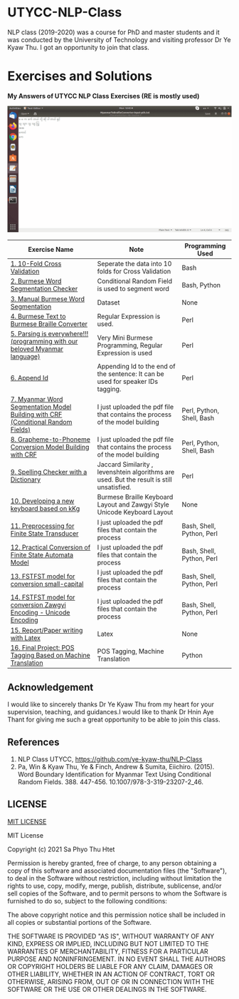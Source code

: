 # UTYCC-NLP-Class

NLP class (2019-2020) was a course for PhD and master students and it was conducted by the University of Technology and visiting professor Dr Ye Kyaw Thu. I got an opportunity to join that class.

# Exercises and Solutions
**My Answers of UTYCC NLP Class Exercises (RE is mostly used)**

![Exercise4: Burmese Text to Burmese Braille Converter](https://github.com/SaPhyoThuHtet/utycc-nlp-class/blob/main/images/sample.gif)

 Exercise Name | Note| Programming Used
| ------------- | ------------- |------------- |
[1. 10-Fold Cross Validation](https://github.com/SaPhyoThuHtet/utycc-nlp-class/tree/main/exe1)| Seperate the data into 10 folds for Cross Validation| Bash
[2. Burmese Word Segmentation Checker](https://github.com/SaPhyoThuHtet/utycc-nlp-class/tree/main/exe-2)|Conditional Random Field is used to segment word| Bash, Python
[3. Manual Burmese Word Segmentation](https://github.com/SaPhyoThuHtet/utycc-nlp-class/tree/main/exe-3)|Dataset| None
[4. Burmese Text to Burmese Braille Converter](https://github.com/SaPhyoThuHtet/utycc-nlp-class/tree/main/exe-4)|Regular Expression is used.| Perl
[5. Parsing is everywhere!!! (programming with our beloved Myanmar language)](https://github.com/SaPhyoThuHtet/utycc-nlp-class/tree/main/exe5)|Very Mini Burmese Programming, Regular Expression is used| Perl
[6. Append Id](https://github.com/SaPhyoThuHtet/utycc-nlp-class/tree/main/exe-6)|Appending Id to the end of the sentence: It can be used for speaker IDs tagging.| Perl
[7. Myanmar Word Segmentation Model Building with CRF (Conditional Random Fields)](https://github.com/SaPhyoThuHtet/utycc-nlp-class/tree/main/exe-7)|I just uploaded the pdf file that contains the process of the model building| Perl, Python, Shell, Bash
[8. Grapheme-to-Phoneme Conversion Model Building with CRF](https://github.com/SaPhyoThuHtet/utycc-nlp-class/tree/main/exe-7)|I just uploaded the pdf file that contains the process of the model building| Perl, Python, Shell, Bash
[9. Spelling Checker with a Dictionary](https://github.com/SaPhyoThuHtet/utycc-nlp-class/tree/main/exe-9)|Jaccard Similarity , levenshtein algorithms are used. But the result is still unsatisfied.| Perl
[10. Developing a new keyboard based on kKg](https://github.com/SaPhyoThuHtet/utycc-nlp-class/tree/main/exe-10)|Burmese Braille Keyboard Layout and Zawgyi Style Unicode Keyboard Layout| None
[11. Preprocessing for Finite State Transducer](https://github.com/SaPhyoThuHtet/utycc-nlp-class/tree/main/exe-11)|I just uploaded the pdf files that contain the process| Bash, Shell, Python, Perl
[12. Practical Conversion of Finite State Automata Model](https://github.com/SaPhyoThuHtet/utycc-nlp-class/tree/main/exe-12)|I just uploaded the pdf files that contain the process| Bash, Shell, Python, Perl
[13. FSTFST model for conversion small-capital](https://github.com/SaPhyoThuHtet/utycc-nlp-class/tree/main/exe-15)|I just uploaded the pdf files that contain the process| Bash, Shell, Python, Perl
[14. FSTFST model for conversion Zawgyi Encoding - Unicode Encoding](https://github.com/SaPhyoThuHtet/utycc-nlp-class/tree/main/exe-16)|I just uploaded the pdf files that contain the process| Bash, Shell, Python, Perl
[15. Report/Paper writing with Latex](https://github.com/SaPhyoThuHtet/utycc-nlp-class/tree/main/exe-17)|Latex| None
[16. Final Project: POS Tagging Based on Machine Translation](https://github.com/SaPhyoThuHtet/utycc-nlp-class/tree/main/final-project)|POS Tagging, Machine Translation| Python

## Acknowledgement
I would like to sincerely thanks Dr Ye Kyaw Thu from my heart for your supervision, teaching, and guidances.I would like to thank Dr Hnin Aye Thant for giving me such a great opportunity to be able to join this class.

## References
1. NLP Class UTYCC, https://github.com/ye-kyaw-thu/NLP-Class
2. Pa, Win & Kyaw Thu, Ye & Finch, Andrew & Sumita, Eiichiro. (2015). Word Boundary Identification for Myanmar Text Using Conditional Random Fields. 388. 447-456. 10.1007/978-3-319-23207-2_46. 

## LICENSE
[MIT LICENSE](https://github.com/SaPhyoThuHtet/utycc-nlp-class/blob/main/LICENSE)

MIT License

Copyright (c) 2021 Sa Phyo Thu Htet

Permission is hereby granted, free of charge, to any person obtaining a copy
of this software and associated documentation files (the "Software"), to deal
in the Software without restriction, including without limitation the rights
to use, copy, modify, merge, publish, distribute, sublicense, and/or sell
copies of the Software, and to permit persons to whom the Software is
furnished to do so, subject to the following conditions:

The above copyright notice and this permission notice shall be included in all
copies or substantial portions of the Software.

THE SOFTWARE IS PROVIDED "AS IS", WITHOUT WARRANTY OF ANY KIND, EXPRESS OR
IMPLIED, INCLUDING BUT NOT LIMITED TO THE WARRANTIES OF MERCHANTABILITY,
FITNESS FOR A PARTICULAR PURPOSE AND NONINFRINGEMENT. IN NO EVENT SHALL THE
AUTHORS OR COPYRIGHT HOLDERS BE LIABLE FOR ANY CLAIM, DAMAGES OR OTHER
LIABILITY, WHETHER IN AN ACTION OF CONTRACT, TORT OR OTHERWISE, ARISING FROM,
OUT OF OR IN CONNECTION WITH THE SOFTWARE OR THE USE OR OTHER DEALINGS IN THE
SOFTWARE.


